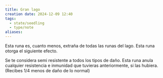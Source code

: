 ```yaml
---
title: Gran lago
creation date: 2024-12-09 12:40
tags:
  - state/seedling
  - type/note
aliases:
---
```

Esta runa es, cuanto menos, extraña de todas las runas del lago. Esta runa otorga el siguiente efecto.

Se te considera semi resistente a todos los tipos de daño. Esta runa anula cualquier resistencia e inmunidad que tuvieras anteriormente, si las hubiera. (Recibes 1/4 menos de daño de lo normal)





